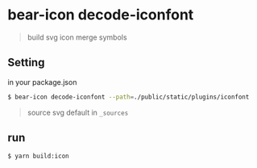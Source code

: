 # bear-icon decode-iconfont

> build svg icon merge symbols


## Setting 

in your package.json
```bash
$ bear-icon decode-iconfont --path=./public/static/plugins/iconfont
```

> source svg default in `_sources`

## run

```bash
$ yarn build:icon
```
